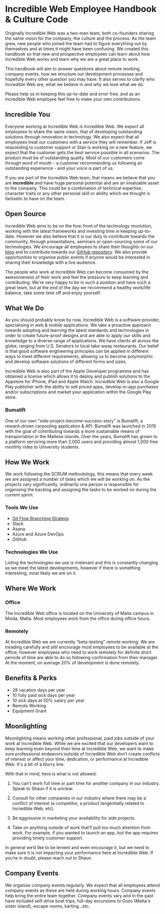 # Incredible Web Employee Handbook & Culture Code

Originally Incredible Web was a two-man team, both co-founders sharing the same vision for the company, the culture and the process. As the team grew, new people who joined the team had to figure everything out by themselves and at times it might have been confusing. We created this handbook so that new and prospective employees can learn about how Incredible Web works and learn why we are a great place to work. 

This handbook will aim to answer questions about remote working, company events, how we structure our development processes and hopefully every other question you may have. It also serves to clarify who Incredible Web are, what we believe in and why we love what we do.

Please help us in keeping this up-to-date and error free; and as an Incredible Web employee feel free to make your own contributions.

## Incredible You

Everyone working at Incredible Web *is* Incredible Web. We expect all employees to share the same vision, that of developing outstanding solutions through innovation in technology. We also expect that all employees treat our customers with a service they will remember. If Jeff is responding to customer support or Stan is working on a new feature, we expect that the customer gets the best service possible in all scenarios. The product must be of outstanding quality. Most of our customers come through word of mouth - a customer recommending us following an outstanding experience - and your voice is part of us.

If you are part of the Incredible Web team, that means we believe that you are **incredible** and have huge personal potential and are an invaluable asset to the company. This could be a combination of technical expertise, character traits or any other personal skill or ability which we thought is fantastic to have on the team.

## Open Source 

Incredible Web aims to be on the fore-front of the technology revolution, working with the latest frameworks and investing time in keeping up-to-date. However we also believe that it is our duty to contribute towards the community, through presentations, seminars or open-sourcing some of our technologies. We encourage all employees to share their thoughts on our [blog](https://www.incredible-web.com/blog) and to contribute towards our [GitHub repository](https://github.com/incredibleweb). We also provide opportunities to organise public events if anyone would be interested in sharing their knowledge with a live audience.

The people who work at Incredible Web can become consumed by the awesomeness of their work and feel the pressure to keep learning and contributing. We're very happy to be in such a position and have such a great team, but at the end of the day we recommend a healthy work/life balance, take some time off and enjoy yourself.

## What We Do

As you should probably know by now, Incredible Web is a software provider, specialising in web & mobile applications. We take a proactive approach towards adopting and learning the latest standards and technologies in order to create future-proof designs and are able to apply our skills and knowledge to a diverse range of applications. We have clients all across the globe, ranging from U.S. Senators to local take-away restaurants. Our belief is that good software engineering principles can be applied in different ways to meet different requirements, allowing us to become polymorphic and develop software solutions of different forms and sizes.

Incredible Web is also part of the Apple Developer programme and has obtained a license which allows it to deploy and publish solutions to the Appstore for iPhone, iPad and Apple Watch. Incredible Web is also a Google Play publisher with the ability to sell priced apps, develop in-app purchases and/or subscriptions and market your application within the Google Play store.

### Bumalift

One of our own "side-project-become-success-story" is Bumalift, a reward-driven carpooling application & API. Bumalift was launched in 2015 with the goal of contributing towards a more sustainable means of transportation in the Maltese islands. Over the years, Bumalift has grown to a platform servicing more than 2,000 users and providing almost 1,000 free monthly rides to University students.

## How We Work

We work following the SCRUM methodology, this means that every week we are assigned a number of tasks which we will be working on. As the projects vary significantly, ordinarily one person is responsible for organising the backlog and assigning the tasks to be worked on during the current sprint.

### Tools We Use
* [Git Flow Branching Strategy](http://nvie.com/posts/a-successful-git-branching-model/)
* Slack
* Asana
* Azure and Azure DevOps
* GitHub

### Technologies We Use

Listing the technologies we use is irrelevant and this is constantly changing as we meet the latest developments, however if there is something interesting, most likely we are on it.

## Where We Work

### Office

The Incredible Web office is located on the University of Malta campus in Msida, Malta. Most employees work from the office during office hours.

### Remotely

At Incredible Web we are currently "beta-testing" remote working. We are treading carefully and still encourage most employees to be available at the office; however employees who need to work remotely for definite short periods of time are able to do so following confirmation from their manager. At the moment, on average 20% of development is done remotely.

## Benefits & Perks
* 28 vacation days per year
* 10 fully paid sick days per year
* 10 sick days at 50% salary per year
* Remote Working
* Equipment Grant

## Moonlighting

Moonlighting means working other professional, paid jobs outside of your work at Incredible Web. While we are excited that our developers want to keep learning even beyond their time at Incredible Web, we want to make sure professional endeavors outside of Incredible Web don’t create conflicts of interest or affect your time, dedication, or performance at Incredible Web. It's a bit of a blurry line.

With that in mind, here is what is not allowed:

1. You can’t work full time or part time for another company in our industry. Speak to Shaun if it is unclear.

2. Consult for other companies in our industry where there may be a conflict of interest (a competitor, a product tangentially related to Incredible Web, etc).

3. Be aggressive in marketing your availability for side projects.

4. Take on anything outside of work that’ll pull too much attention from work. For example, if you wanted to launch an app, but the app requires providing timely customer support.

In general we’d like to be lenient and even encourage it, but we need to make sure it is not impacting your performance here at Incredible Web. If you’re in doubt, please reach out to Shaun.

## Company Events

We organise company events regularly. We expect that all employees attend company events as these are held during working hours. Company events help bring the entire team together. Company events vary and in the past have included self-drive boat trips, full-day excursions to Gozo (Malta's sister island), escape rooms, karting...etc.
